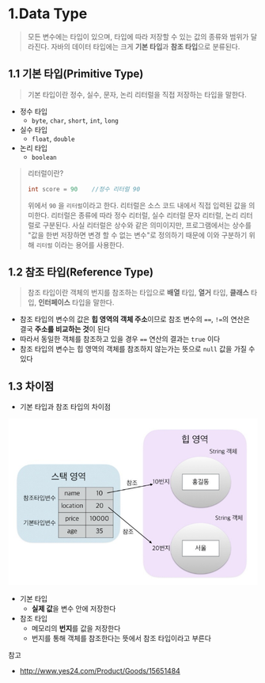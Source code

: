 # 1.Data Type

> 모든 변수에는 타입이 있으며, 타입에 따라 저장할 수 있는 값의 종류와 범위가 달라진다. 자바의 데이터 타입에는 크게 **기본 타입**과 **참조 타입**으로 분류된다.



## 1.1 기본 타입(Primitive Type)

> 기본 타입이란 정수, 실수, 문자, 논리 리터럴을 직접 저장하는 타입을 말한다.

* 정수 타입
  * `byte`, `char`, `short`, `int`, `long`
* 실수 타입
  * `float`, `double`
* 논리 타입
  * `boolean`

> 리터럴이란?
>
> ```java
> int score = 90	//정수 리터럴 90
> ```
>
> 위에서 `90` 을 `리터럴`이라고 한다. 리터럴은 소스 코드 내에서 직접 입력된 값을 의미한다. 리터럴은 종류에 따라 정수 리터럴, 실수 리터럴 문자 리터럴, 논리 리터럴로 구분된다. 사실 리터럴은 상수와 같은 의미이지만, 프로그램에서는 상수를 "값을 한번 저장하면 변경 할 수 없는 변수"로 정의하기 때문에 이와 구분하기 위해 `리터럴` 이라는 용어를 사용한다.



## 1.2 참조 타입(Reference Type)

> 참조 타입이란 객체의 번지를 참조하는 타입으로 **배열** 타입, **열거** 타입, **클래스** 타입, **인터페이스** 타입을 말한다.

* 참조 타입의 변수의 값은 **힙 영역의 객체 주소**이므로 참조 변수의 `==`, `!=`의 연산은 결국 **주소를 비교하는 것**이 된다
* 따라서 동일한 객체를 참조하고 있을 경우 `==` 연산의 결과는 `true` 이다
* 참조 타입의 변수는 힙 영역의 객체를 참조하지 않는가는 뜻으로 `null` 값을 가질 수 있다



## 1.3 차이점

* 기본 타입과 참조 타입의 차이점

![기본타입 변수 VS 참조타입 변수](./images/data-type.png)

* 기본 타입
  * **실제 값**을 변수 안에 저장한다
* 참조 타입
  * 메모리의 **번지**를 값을 저장한다
  * 번지를 통해 객체를 참조한다는 뜻에서 참조 타입이라고 부른다



참고

* http://www.yes24.com/Product/Goods/15651484
